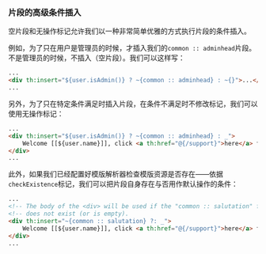 ### 片段的高级条件插入

空片段和无操作标记允许我们以一种非常简单优雅的方式执行片段的条件插入。

例如，为了只在用户是管理员的时候，才插入我们的`common :: adminhead`片段。不是管理员的时候，不插入（空片段）。我们可以这样写：
```html
...
<div th:insert="${user.isAdmin()} ? ~{common :: adminhead} : ~{}">...</div>
...
```
另外，为了只在特定条件满足时插入片段，在条件不满足时不修改标记，我们可以使用无操作标记：
```html
...
<div th:insert="${user.isAdmin()} ? ~{common :: adminhead} : _">
    Welcome [[${user.name}]], click <a th:href="@{/support}">here</a> for help-desk support.
</div>
...
```
此外，如果我们已经配置好模版解析器检查模版资源是否存在——依据`checkExistence`标记，我们可以把片段自身存在与否用作默认操作的条件：
```html
...
<!-- The body of the <div> will be used if the "common :: salutation" fragment  -->
<!-- does not exist (or is empty).                                              -->
<div th:insert="~{common :: salutation} ?: _">
    Welcome [[${user.name}]], click <a th:href="@{/support}">here</a> for help-desk support.
</div>
...
```